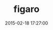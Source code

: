 ---
layout: post
title:  "figaro"
repo:   "laserlemon/figaro"
date:   2015-02-18 17:27:00
gemurl: https://github.com/laserlemon/figaro
---